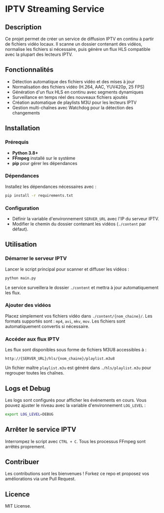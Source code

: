 # IPTV Streaming Service

## Description
Ce projet permet de créer un service de diffusion IPTV en continu à partir de fichiers vidéo locaux. Il scanne un dossier contenant des vidéos, normalise les fichiers si nécessaire, puis génère un flux HLS compatible avec la plupart des lecteurs IPTV.

## Fonctionnalités
- Détection automatique des fichiers vidéo et des mises à jour
- Normalisation des fichiers vidéo (H.264, AAC, YUV420p, 25 FPS)
- Génération d'un flux HLS en continu avec segments dynamiques
- Surveillance en temps réel des nouveaux fichiers ajoutés
- Création automatique de playlists M3U pour les lecteurs IPTV
- Gestion multi-chaînes avec Watchdog pour la détection des changements

## Installation
### Prérequis
- **Python 3.8+**
- **FFmpeg** installé sur le système
- **pip** pour gérer les dépendances

### Dépendances
Installez les dépendances nécessaires avec :
```sh
pip install -r requirements.txt
```

### Configuration
- Définir la variable d'environnement `SERVER_URL` avec l'IP du serveur IPTV.
- Modifier le chemin du dossier contenant les vidéos (`./content` par défaut).

## Utilisation
### Démarrer le serveur IPTV
Lancer le script principal pour scanner et diffuser les vidéos :
```sh
python main.py
```

Le service surveillera le dossier `./content` et mettra à jour automatiquement les flux.

### Ajouter des vidéos
Placez simplement vos fichiers vidéo dans `./content/{nom_chaine}/`. Les formats supportés sont : `mp4`, `avi`, `mkv`, `mov`. Les fichiers sont automatiquement convertis si nécessaire.

### Accéder aux flux IPTV
Les flux sont disponibles sous forme de fichiers M3U8 accessibles à :
```
http://{SERVER_URL}/hls/{nom_chaine}/playlist.m3u8
```

Un fichier maître `playlist.m3u` est généré dans `./hls/playlist.m3u` pour regrouper toutes les chaînes.

## Logs et Debug
Les logs sont configurés pour afficher les événements en cours. Vous pouvez ajuster le niveau avec la variable d'environnement `LOG_LEVEL` :
```sh
export LOG_LEVEL=DEBUG
```

## Arrêter le service IPTV
Interrompez le script avec `CTRL + C`. Tous les processus FFmpeg sont arrêtés proprement.

## Contribuer
Les contributions sont les bienvenues ! Forkez ce repo et proposez vos améliorations via une Pull Request.

## Licence
MIT License.

